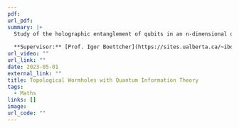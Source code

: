 ```yaml
---
pdf: 
url_pdf: 
summary: |+
  Study of the holographic entanglement of qubits in an n-dimensional quantum theory. Described how the Rényi entropy of the entangled states correlate directly to traversable topological wormholes. 
  
  **Supervisor:** [Prof. Igor Boettcher](https://sites.ualberta.ca/~iboettch/)
url_video: ""
url_link: ""
date: 2023-05-01
external_link: ""
title: Topological Wormholes with Quantum Information Theory
tags:
  - Maths
links: []
image: 
url_code: ""
---
```

